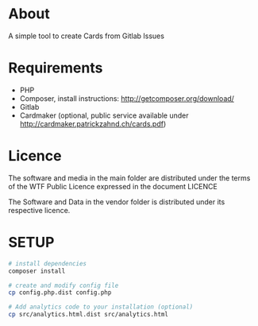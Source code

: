 # About
A simple tool to create Cards from Gitlab Issues

# Requirements
- PHP
- Composer, install instructions: http://getcomposer.org/download/
- Gitlab
- Cardmaker (optional, public service available under http://cardmaker.patrickzahnd.ch/cards.pdf)

# Licence
The software and media in the main folder are distributed under the terms of the WTF Public Licence expressed in the document LICENCE

The Software and Data in the vendor folder is distributed under its respective licence.

# SETUP

```sh
# install dependencies
composer install

# create and modify config file
cp config.php.dist config.php

# Add analytics code to your installation (optional)
cp src/analytics.html.dist src/analytics.html
```